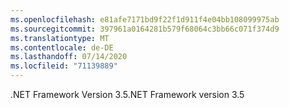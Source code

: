 ```yaml
---
ms.openlocfilehash: e81afe7171bd9f22f1d911f4e04bb108099975ab
ms.sourcegitcommit: 397961a0164281b579f68064c3bb66c071f374d9
ms.translationtype: MT
ms.contentlocale: de-DE
ms.lasthandoff: 07/14/2020
ms.locfileid: "71139889"
---
```

<span data-ttu-id="3ffb2-101">.NET Framework Version 3.5</span><span class="sxs-lookup"><span data-stu-id="3ffb2-101">.NET Framework version 3.5</span></span>